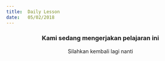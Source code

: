 ```yaml
---
title:  Daily Lesson
date:   05/02/2018
---
```


### <center>Kami sedang mengerjakan pelajaran ini</center>
<center>Silahkan kembali lagi nanti</center>